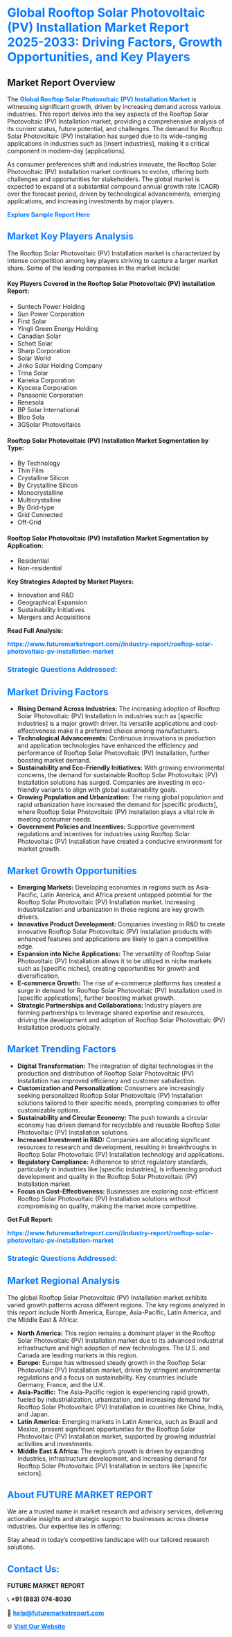 <h1 style="color: #007BFF;">Global Rooftop Solar Photovoltaic (PV) Installation Market Report 2025-2033: Driving Factors, Growth Opportunities, and Key Players</h1>

<section id="overview">
<h2>Market Report Overview</h2>
<p>The <a href="https://www.futuremarketreport.com//industry-report/rooftop-solar-photovoltaic-pv-installation-market" style="color: #007BFF; text-decoration: none;"><strong>Global Rooftop Solar Photovoltaic (PV) Installation Market</strong></a> is witnessing significant growth, driven by increasing demand across various industries. This report delves into the key aspects of the Rooftop Solar Photovoltaic (PV) Installation market, providing a comprehensive analysis of its current status, future potential, and challenges. The demand for Rooftop Solar Photovoltaic (PV) Installation has surged due to its wide-ranging applications in industries such as [insert industries], making it a critical component in modern-day [applications].</p>
<p>As consumer preferences shift and industries innovate, the Rooftop Solar Photovoltaic (PV) Installation market continues to evolve, offering both challenges and opportunities for stakeholders. The global market is expected to expand at a substantial compound annual growth rate (CAGR) over the forecast period, driven by technological advancements, emerging applications, and increasing investments by major players.</p>
</section>

<section id="overview">
<p><a href="https://www.futuremarketreport.com//request-sample/reportId=91113" style="color: #007BFF; text-decoration: none;"><strong>Explore Sample Report Here</strong></a></p>
</section>

<section id="key-players">
<h2 style="color: #007BFF;">Market Key Players Analysis</h2>
<p>The Rooftop Solar Photovoltaic (PV) Installation market is characterized by intense competition among key players striving to capture a larger market share. Some of the leading companies in the market include:</p>
<h4>Key Players Covered in the Rooftop Solar Photovoltaic (PV) Installation Report:</h4>
<ul><li>Suntech Power Holding</li><li>Sun Power Corporation</li><li>First Solar</li><li>Yingli Green Energy Holding</li><li>Canadian Solar</li><li>Schott Solar</li><li>Sharp Corporation</li><li>Solar World</li><li>Jinko Solar Holding Company</li><li>Trina Solar</li><li>Kaneka Corporation</li><li>Kyocera Corporation</li><li>Panasonic Corporation</li><li>Renesola</li><li>BP Solar International</li><li>Bloo Sola</li><li>3GSolar Photovoltaics</li></ul>
<h4>Rooftop Solar Photovoltaic (PV) Installation Market Segmentation by Type:</h4>
<ul><li>By Technology</li><li>Thin Film</li><li>Crystalline Silicon</li><li>By Crystalline Silicon</li><li>Monocrystalline</li><li>Multicrystalline</li><li>By Grid-type</li><li>Grid Connected</li><li>Off-Grid</li></ul>

<h4>Rooftop Solar Photovoltaic (PV) Installation Market Segmentation by Application:</h4>
<ul><li>Residential</li><li>Non-residential</li></ul>
<p><strong>Key Strategies Adopted by Market Players:</strong></p>
<ul>
<li>Innovation and R&D</li>
<li>Geographical Expansion</li>
<li>Sustainability Initiatives</li>
<li>Mergers and Acquisitions</li>
</ul>
</section>

<section>
<p><strong>Read Full Analysis: </strong></p><a href="https://www.futuremarketreport.com//industry-report/rooftop-solar-photovoltaic-pv-installation-market" style="color: #007BFF; text-decoration: none;"><strong>https://www.futuremarketreport.com//industry-report/rooftop-solar-photovoltaic-pv-installation-market</strong></a>
<h3 style="color: #007BFF;">Strategic Questions Addressed:</h3>
</section>

<section id="driving-factors">
<h2 style="color: #007BFF;">Market Driving Factors</h2>
<ul>
<li><strong>Rising Demand Across Industries:</strong> The increasing adoption of Rooftop Solar Photovoltaic (PV) Installation in industries such as [specific industries] is a major growth driver. Its versatile applications and cost-effectiveness make it a preferred choice among manufacturers.</li>
<li><strong>Technological Advancements:</strong> Continuous innovations in production and application technologies have enhanced the efficiency and performance of Rooftop Solar Photovoltaic (PV) Installation, further boosting market demand.</li>
<li><strong>Sustainability and Eco-Friendly Initiatives:</strong> With growing environmental concerns, the demand for sustainable Rooftop Solar Photovoltaic (PV) Installation solutions has surged. Companies are investing in eco-friendly variants to align with global sustainability goals.</li>
<li><strong>Growing Population and Urbanization:</strong> The rising global population and rapid urbanization have increased the demand for [specific products], where Rooftop Solar Photovoltaic (PV) Installation plays a vital role in meeting consumer needs.</li>
<li><strong>Government Policies and Incentives:</strong> Supportive government regulations and incentives for industries using Rooftop Solar Photovoltaic (PV) Installation have created a conducive environment for market growth.</li>
</ul>
</section>

<section id="growth-opportunities">
<h2 style="color: #007BFF;">Market Growth Opportunities</h2>
<ul>
<li><strong>Emerging Markets:</strong> Developing economies in regions such as Asia-Pacific, Latin America, and Africa present untapped potential for the Rooftop Solar Photovoltaic (PV) Installation market. Increasing industrialization and urbanization in these regions are key growth drivers.</li>
<li><strong>Innovative Product Development:</strong> Companies investing in R&D to create innovative Rooftop Solar Photovoltaic (PV) Installation products with enhanced features and applications are likely to gain a competitive edge.</li>
<li><strong>Expansion into Niche Applications:</strong> The versatility of Rooftop Solar Photovoltaic (PV) Installation allows it to be utilized in niche markets such as [specific niches], creating opportunities for growth and diversification.</li>
<li><strong>E-commerce Growth:</strong> The rise of e-commerce platforms has created a surge in demand for Rooftop Solar Photovoltaic (PV) Installation used in [specific applications], further boosting market growth.</li>
<li><strong>Strategic Partnerships and Collaborations:</strong> Industry players are forming partnerships to leverage shared expertise and resources, driving the development and adoption of Rooftop Solar Photovoltaic (PV) Installation products globally.</li>
</ul>
</section>

<section id="trending-factors">
<h2 style="color: #007BFF;">Market Trending Factors</h2>
<ul>
<li><strong>Digital Transformation:</strong> The integration of digital technologies in the production and distribution of Rooftop Solar Photovoltaic (PV) Installation has improved efficiency and customer satisfaction.</li>
<li><strong>Customization and Personalization:</strong> Consumers are increasingly seeking personalized Rooftop Solar Photovoltaic (PV) Installation solutions tailored to their specific needs, prompting companies to offer customizable options.</li>
<li><strong>Sustainability and Circular Economy:</strong> The push towards a circular economy has driven demand for recyclable and reusable Rooftop Solar Photovoltaic (PV) Installation solutions.</li>
<li><strong>Increased Investment in R&D:</strong> Companies are allocating significant resources to research and development, resulting in breakthroughs in Rooftop Solar Photovoltaic (PV) Installation technology and applications.</li>
<li><strong>Regulatory Compliance:</strong> Adherence to strict regulatory standards, particularly in industries like [specific industries], is influencing product development and quality in the Rooftop Solar Photovoltaic (PV) Installation market.</li>
<li><strong>Focus on Cost-Effectiveness:</strong> Businesses are exploring cost-efficient Rooftop Solar Photovoltaic (PV) Installation solutions without compromising on quality, making the market more competitive.</li>
</ul>
</section>

<section>
<p><strong>Get Full Report: </strong></p><a href="https://www.futuremarketreport.com//industry-report/rooftop-solar-photovoltaic-pv-installation-market" style="color: #007BFF; text-decoration: none;"><strong>https://www.futuremarketreport.com//industry-report/rooftop-solar-photovoltaic-pv-installation-market</strong></a>
<h3 style="color: #007BFF;">Strategic Questions Addressed:</h3>
</section>


<section id="regional-analysis">
<h2 style="color: #007BFF;">Market Regional Analysis</h2>
<p>The global Rooftop Solar Photovoltaic (PV) Installation market exhibits varied growth patterns across different regions. The key regions analyzed in this report include North America, Europe, Asia-Pacific, Latin America, and the Middle East & Africa:</p>
<ul>
<li><strong>North America:</strong> This region remains a dominant player in the Rooftop Solar Photovoltaic (PV) Installation market due to its advanced industrial infrastructure and high adoption of new technologies. The U.S. and Canada are leading markets in this region.</li>
<li><strong>Europe:</strong> Europe has witnessed steady growth in the Rooftop Solar Photovoltaic (PV) Installation market, driven by stringent environmental regulations and a focus on sustainability. Key countries include Germany, France, and the U.K.</li>
<li><strong>Asia-Pacific:</strong> The Asia-Pacific region is experiencing rapid growth, fueled by industrialization, urbanization, and increasing demand for Rooftop Solar Photovoltaic (PV) Installation in countries like China, India, and Japan.</li>
<li><strong>Latin America:</strong> Emerging markets in Latin America, such as Brazil and Mexico, present significant opportunities for the Rooftop Solar Photovoltaic (PV) Installation market, supported by growing industrial activities and investments.</li>
<li><strong>Middle East & Africa:</strong> The region’s growth is driven by expanding industries, infrastructure development, and increasing demand for Rooftop Solar Photovoltaic (PV) Installation in sectors like [specific sectors].</li>
</ul>
</section>

<footer>
<h2 style="color: #007BFF;">About FUTURE MARKET REPORT</h2>
<p>We are a trusted name in market research and advisory services, delivering actionable insights and strategic support to businesses across diverse industries. Our expertise lies in offering:</p>

<p>Stay ahead in today’s competitive landscape with our tailored research solutions.</p>

<h2 style="color: #007BFF;">Contact Us:</h2>
<p><strong>FUTURE MARKET REPORT</strong></p>
<p>📞 <strong>+91 (883) 074-8030</strong></p>
<p>📧 <strong><a href="mailto:help@futuremarketreport.com" style="color: #007BFF;">help@futuremarketreport.com</a></strong></p>
<p>🌐 <strong><a href="https://www.futuremarketreport.com/" style="color: #007BFF;">Visit Our Website</a></strong></p>
</footer>